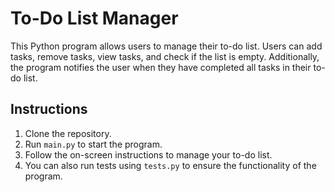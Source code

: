 # To-Do List Manager

This Python program allows users to manage their to-do list. Users can add tasks, remove tasks, view tasks, and check if the list is empty. Additionally, the program notifies the user when they have completed all tasks in their to-do list.

## Instructions

1. Clone the repository.
2. Run `main.py` to start the program.
3. Follow the on-screen instructions to manage your to-do list.
4. You can also run tests using `tests.py` to ensure the functionality of the program.
